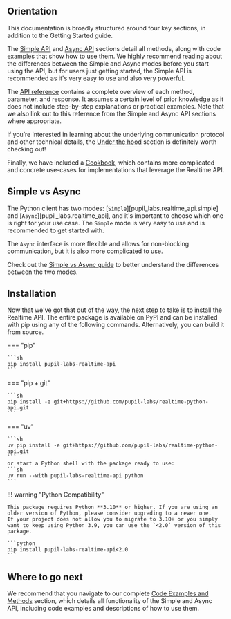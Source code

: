 ## Orientation

This documentation is broadly structured around four key sections, in addition to the Getting Started guide.

The [Simple API](./methods/simple.md) and [Async API](./methods/async.md) sections detail all methods, along with code
examples that show how to use them. We highly recommend reading about the differences between the Simple and Async modes
before you start using the API, but for users just getting started, the Simple API is recommended as it's very easy to
use and also very powerful.

The [API reference](./modules.md) contains a complete overview of each method, parameter, and response. It assumes a certain
level of prior knowledge as it does not include step-by-step explanations or practical examples. Note that we also link
out to this reference from the Simple and Async API sections where appropriate.

If you’re interested in learning about the underlying communication protocol and other technical details,
the [Under the hood](./guides/under-the-hood.md) section is definitely worth checking out!

Finally, we have included a [Cookbook](./cookbook.md), which contains more complicated and concrete use-cases for
implementations that leverage the Realtime API.

## Simple vs Async

The Python client has two modes: [`Simple`][pupil_labs.realtime_api.simple] and [`Async`][pupil_labs.realtime_api], and
it's important to choose which one is right for your use case. The `Simple` mode is very easy to use and is recommended
to get started with.

The `Async` interface is more flexible and allows for non-blocking communication, but it is also more complicated to use.

Check out the [Simple vs Async guide](./guides/simple-vs-async-api.md) to better understand the differences between the
two modes.

## Installation

Now that we've got that out of the way, the next step to take is to install the Realtime API. The entire package is
available on PyPI and can be installed with pip using any of the following commands. Alternatively, you can build it
from source.

=== "pip"

    ```sh
    pip install pupil-labs-realtime-api
    ```

=== "pip + git"

    ```sh
    pip install -e git+https://github.com/pupil-labs/realtime-python-api.git
    ```

=== "uv"

    ```sh
    uv pip install -e git+https://github.com/pupil-labs/realtime-python-api.git
    ```
    or start a Python shell with the package ready to use:
    ```sh
    uv run --with pupil-labs-realtime-api python
    ```

!!! warning "Python Compatibility"

    This package requires Python **3.10** or higher. If you are using an older version of Python, please consider upgrading to a newer one.
    If your project does not allow you to migrate to 3.10+ or you simply want to keep using Python 3.9, you can use the `<2.0` version of this package.

    ```python
    pip install pupil-labs-realtime-api<2.0
    ```

## Where to go next

We recommend that you navigate to our complete [Code Examples and Methods](./methods/index.md) section, which details
all functionality of the Simple and Async API, including code examples and descriptions of how to use them.
